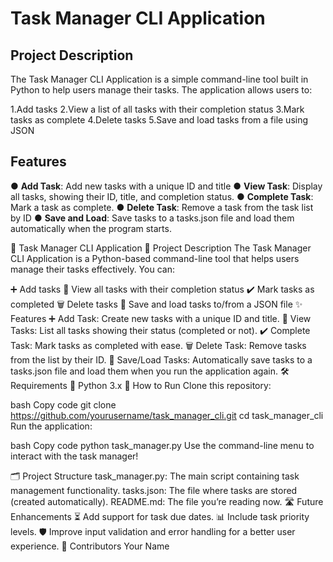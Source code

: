 # Task Manager CLI Application
## Project Description
The Task Manager CLI Application is a simple command-line tool built in Python to help users manage their tasks. The application allows users to:

 1.Add tasks
 2.View a list of all tasks with their completion status
 3.Mark tasks as complete
 4.Delete tasks
 5.Save and load tasks from a file using JSON
 
## Features
 ● **Add Task**: Add new tasks with a unique ID and title
 ● **View Task**: Display all tasks, showing their ID, title, and completion status.
 ● **Complete Task**: Mark a task as complete.
 ● **Delete Task**:  Remove a task from the task list by ID
 ● **Save and Load**:  Save tasks to a tasks.json file and load them automatically when the program starts.


📝 Task Manager CLI Application
📖 Project Description
The Task Manager CLI Application is a Python-based command-line tool that helps users manage their tasks effectively. You can:

➕ Add tasks
👀 View all tasks with their completion status
✔️ Mark tasks as completed
🗑️ Delete tasks
💾 Save and load tasks to/from a JSON file
✨ Features
➕ Add Task: Create new tasks with a unique ID and title.
👀 View Tasks: List all tasks showing their status (completed or not).
✔️ Complete Task: Mark tasks as completed with ease.
🗑️ Delete Task: Remove tasks from the list by their ID.
💾 Save/Load Tasks: Automatically save tasks to a tasks.json file and load them when you run the application again.
🛠️ Requirements
🐍 Python 3.x
🚀 How to Run
Clone this repository:

bash
Copy code
git clone https://github.com/yourusername/task_manager_cli.git
cd task_manager_cli
Run the application:

bash
Copy code
python task_manager.py
Use the command-line menu to interact with the task manager!

🗂️ Project Structure
task_manager.py: The main script containing task management functionality.
tasks.json: The file where tasks are stored (created automatically).
README.md: The file you’re reading now.
🛣️ Future Enhancements
⏳ Add support for task due dates.
📊 Include task priority levels.
🛡️ Improve input validation and error handling for a better user experience.
👥 Contributors
Your Name
